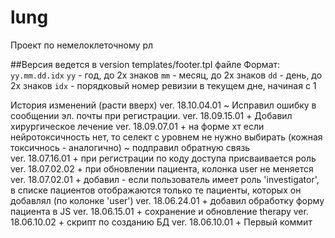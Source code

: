 # lung
Проект по немелоклеточному рл

##Версия ведется в version templates/footer.tpl файле
Формат: `yy.mm.dd.idx`
`yy`  - год, до 2х знаков
`mm`  - месяц, до 2х знаков
`dd`  - день, до 2х знаков
`idx` - порядковый номер ревизии в текущем дне, начиная с 1

История изменений (расти вверх)
ver. 18.10.04.01
	~ Исправил ошибку в сообщении эл. почты при регистрации.
ver. 18.09.15.01
	+ Добавил хирургическое лечение
ver. 18.09.07.01
	+ на форме хт если нейротоксичность нет, то селект с уровнем не нужно выбирать (кожная токсичнось - аналогично)
	~ подправил обратную связь  
ver. 18.07.16.01
	+ при регистрации по коду доступа присваивается роль
ver. 18.07.02.02
	+ при обновлении пациента, колонка user не меняется
ver. 18.07.02.01
	+ добавил - если пользователь имеет роль 'investigator', в списке пациентов отображаются только те пациенты,
	  которых он добавлял (по колонке 'user')
ver. 18.06.24.01
	+ добавил обработку форму пациента в JS
ver. 18.06.15.01
	+ сохранение и обновление therapy
ver. 18.06.10.02
	+ скрипт по созданию БД
ver. 18.06.10.01
	+ Первый коммит

